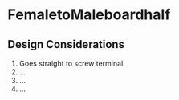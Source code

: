 # FemaletoMaleboardhalf

## Design Considerations
1. Goes straight to screw terminal.
1. ...
1. ...
1. ...



















